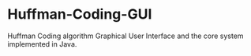 # Huffman-Coding-GUI

Huffman Coding algorithm Graphical User Interface and the core system implemented in Java.
